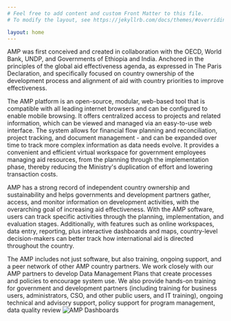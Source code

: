 ```yaml
---
# Feel free to add content and custom Front Matter to this file.
# To modify the layout, see https://jekyllrb.com/docs/themes/#overriding-theme-defaults

layout: home
---
```

AMP was first conceived and created in collaboration with the OECD, World Bank, UNDP, and Governments of Ethiopia and India. Anchored in the principles of the global aid effectiveness agenda, as expressed in The Paris Declaration, and specifically focused on country ownership of the development process and alignment of aid with country priorities to improve effectiveness.

The AMP platform is an open-source, modular, web-based tool that is compatible with all leading internet browsers and can be configured to enable mobile browsing. It offers centralized access to projects and related information, which can be viewed and managed via an easy-to-use web interface. The system allows for financial flow planning and reconciliation, project tracking, and document management - and can be expanded over time to track more complex information as data needs evolve. It provides a convenient and efficient virtual workspace for government employees managing aid resources, from the planning through the implementation phase, thereby reducing the Ministry's duplication of effort and lowering transaction costs.

AMP has a strong record of independent country ownership and sustainability and helps governments and development partners gather, access, and monitor information on development activities, with the overarching goal of increasing aid effectiveness. With the AMP software, users can track specific activities through the planning, implementation, and evaluation stages. Additionally, with features such as online workspaces, data entry, reporting, plus interactive dashboards and maps, country-level decision-makers can better track how international aid is directed throughout the country.

The AMP includes not just software, but also training, ongoing support, and a peer network of other AMP country partners. We work closely with our AMP partners to develop Data Management Plans that create processes and policies to encourage system use. We also provide hands-on training for government and development partners (including training for business users, administrators, CSO, and other public users, and IT training), ongoing technical and advisory support, policy support for program management, data quality review
![AMP Dashboards](/assets/img/AMP-dashboards.png)